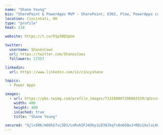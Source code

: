 ```yaml
---
name: "Shane Young"
bio: "SharePoint & PowerApps MVP - SharePoint, O365, Flow, PowerApps consulting? @PowerApps911 | Pure Snark? You found it."
location: Cincinnati, OH
type: "profile"
heat: 118

website: https://t.co/91p5BQ3pUe

twitter:
  username: ShanesCows
  url: https://twitter.com/ShanesCows
  followers: 17357

linkedin:
  url: https://www.linkedin.com/in/cincyshane

topics:
  - Power Apps

images:
  - url: https://pbs.twimg.com/profile_images/713100007398883329/qUzvsvQ3_400x400.jpg
    width: 400
    height: 400
    isCached: true
    title: "Shane Young"

secured: "Gjlx5RK/mOOkG7vL5D3/LnRukSFJ4UbyiLD38Jkqfv0o6SQuJ+RDz1XulsLHdolEYYQ5VXdwzTUzOH8iyKndc2DlaDQMIxiglrz6lp772W4YvXjDlfADu7oI2s8zh2R696Zv3zP5oi1HhJkTbpuQHzIvAW43tTg1AvmkyIdsyNrF1ZAc4uNYU+iFyREufCDfwVL4ZVw8T5UeXFuorVdfowkLyr9YpSCllm38hevVJM7jsua9ESt1aKe+iLGWgFMnhpp3SCZOGCJPpqrjoJkTHJHnMUoDBg8CTDXgHjzsy2lxOhNTnJ3OwwWp5+RSgBLIQO5vblfJYOOc9er1MM74nSL5Z+XTxfFsY+I2Z9T5bXrrntVHKuuGAA7WlnRLoUnbD/8IR2JW8BDTH1A5mUOzKczZUOUkD6lzBQof1sHltGc=;Y8GqvTMKRA0DvG232OzbeA=="
---
```


